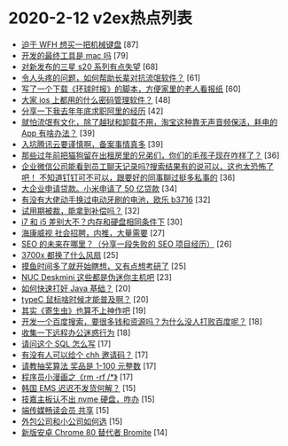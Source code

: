 # 2020-2-12 v2ex热点列表

+ [迫于 WFH 想买一把机械键盘](https://www.v2ex.com/t/643955#reply87) [87]
+ [开发的最终工具是 mac 吗](https://www.v2ex.com/t/643973#reply79) [79]
+ [对新发布的三星 s20 系列有点失望](https://www.v2ex.com/t/643925#reply68) [68]
+ [令人头疼的问题，如何帮助长辈对抗流氓软件？](https://www.v2ex.com/t/644009#reply61) [61]
+ [写了一个下载《环球时报》的脚本，方便家里的老人看报纸](https://www.v2ex.com/t/643957#reply60) [60]
+ [大家 ios 上都用的什么密码管理软件？](https://www.v2ex.com/t/643937#reply48) [48]
+ [分享一下我去年年底求职阿里的经历](https://www.v2ex.com/t/644006#reply42) [42]
+ [就怕流氓有文化，除了越狱和卸载不用，淘宝这种靠无声音频保活，耗电的 App 有啥办法？](https://www.v2ex.com/t/643926#reply39) [39]
+ [入坑腾讯云要谨慎啊，备案事情真多](https://www.v2ex.com/t/643975#reply39) [39]
+ [那些过年前把猫狗留在出租房里的兄弟们，你们的毛孩子现在咋样了？](https://www.v2ex.com/t/643951#reply36) [36]
+ [企业微信公司能看到员工聊天记录吗?搜索结果有的说可以，这也太恐怖了吧！ 不知道钉钉可不可以，跟要好的同事聊过挺多私事的](https://www.v2ex.com/t/643965#reply36) [36]
+ [大企业申请贷款。小米申请了 50 亿贷款](https://www.v2ex.com/t/644019#reply34) [34]
+ [有没有大佬动手换过电动牙刷的电池，欧乐 b3716](https://www.v2ex.com/t/643933#reply32) [32]
+ [试用期被裁，能拿到补偿吗？](https://www.v2ex.com/t/643953#reply32) [32]
+ [i7 和 i5 差别大不？内存和硬盘相同条件下](https://www.v2ex.com/t/643996#reply30) [30]
+ [海康威视 社会招聘，内推，大量需要](https://www.v2ex.com/t/643932#reply27) [27]
+ [SEO 的未来在哪里？（分享一段失败的 SEO 项目经历）](https://www.v2ex.com/t/643948#reply26) [26]
+ [3700x 都换了什么风扇](https://www.v2ex.com/t/644025#reply25) [25]
+ [摸鱼时间多了就开始瞎想，又有点想考研了](https://www.v2ex.com/t/644059#reply25) [25]
+ [NUC Deskmini 这些都是伪迷你主机吧](https://www.v2ex.com/t/644066#reply23) [23]
+ [如何快速打好 Java 基础？](https://www.v2ex.com/t/643940#reply20) [20]
+ [typeC 鼠标啥时候才能普及啊？](https://www.v2ex.com/t/643983#reply20) [20]
+ [其实《寄生虫》也算不上神作吧](https://www.v2ex.com/t/644093#reply19) [19]
+ [开发一个百度搜索，要很多钱和资源吗？为什么没人打败百度呢？](https://www.v2ex.com/t/644113#reply18) [18]
+ [收集一下远程办公迷惑行为](https://www.v2ex.com/t/643950#reply18) [18]
+ [请问这个 SQL 怎么写](https://www.v2ex.com/t/643974#reply17) [17]
+ [有没有人可以给个 chh 邀请码？](https://www.v2ex.com/t/644000#reply17) [17]
+ [请教抽奖算法 奖品是 1-100 元整数](https://www.v2ex.com/t/644011#reply17) [17]
+ [程序员小漫画之《rm -rf /*》](https://www.v2ex.com/t/644045#reply17) [17]
+ [韩国 EMS 迟迟不发货何解？](https://www.v2ex.com/t/644112#reply15) [15]
+ [技嘉主板认不出 nvme 硬盘，咋办](https://www.v2ex.com/t/643938#reply15) [15]
+ [端传媒畅读会员 共享](https://www.v2ex.com/t/644037#reply15) [15]
+ [外包公司和小公司如何选](https://www.v2ex.com/t/644076#reply15) [15]
+ [新版安卓 Chrome 80 替代者 Bromite](https://www.v2ex.com/t/643944#reply14) [14]
